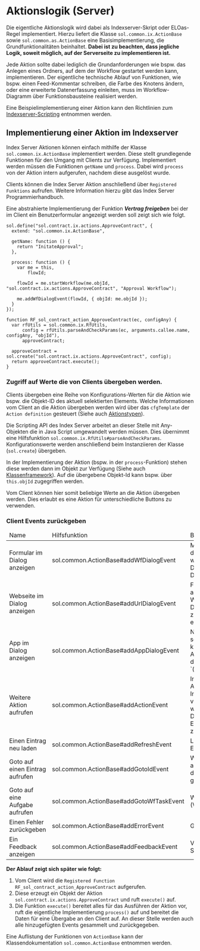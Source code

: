 # Aktionslogik (Server)

Die eigentliche Aktionslogik wird dabei als Indexserver-Skript oder ELOas-Regel implementiert. Hierzu liefert die Klasse `sol.common.ix.ActionBase` sowie `sol.common.as.ActionBase` eine Basisimplementierung, die Grundfunktionalitäten beinhaltet. <span
style='font-weight:bold'>Dabei ist zu beachten, dass jegliche Logik, soweit möglich, auf der Serverseite zu implementieren ist. </span>

Jede Aktion sollte dabei lediglich die Grundanforderungen wie bspw. das Anlegen eines Ordners, auf dem der Workflow gestartet werden kann, implementieren. Der eigentliche technische Ablauf von Funktionen, wie bspw. einen Feed-Kommentar schreiben, die Farbe des Knotens ändern, oder eine erweiterte Datenerfassung einleiten, muss im Workflow-Diagramm über Funktionsbausteine realisiert werden. 

<span class="tag_important">Eine Beispielimplementierung einer Aktion kann den Richtlinien zum <a
href="#!/guide/p948E2AF9_BBE2_4705_BB95_04478A9C7638">Indexserver-Scripting</a> entnommen werden.</span>

## Implementierung einer Aktion im Indexserver

Index Server Aktionen können einfach mithilfe der Klasse `sol.common.ix.ActionBase` implementiert werden. Diese stellt grundlegende Funktionen für den Umgang mit Clients zur Verfügung. Implementiert werden müssen die Funktionen `getName` und `process`. Dabei wird `process` von der Aktion intern aufgerufen, nachdem diese ausgelöst wurde.

<span class="tag_important">Clients können die Index Server Aktion anschließend über `Registered Funktions` aufrufen. Weitere Information hierzu gibt das Index Server Programmierhandbuch.</span>

Eine abstrahierte Implementierung der Funktion <span
style='font-weight:bold;font-style:italic'>Vertrag freigeben</span> bei der im Client ein Benutzerformular angezeigt werden soll zeigt sich wie folgt.

    sol.define("sol.contract.ix.actions.ApproveContract", {
      extend: "sol.common.ix.ActionBase",
         
      getName: function () {
        return "InitateApproval";
      },
      
      process: function () {
        var me = this,
            flowId;
             
        flowId = me.startWorkflow(me.objId, "sol.contract.ix.actions.ApproveContract", "Approval Workflow");
        
        me.addWfDialogEvent(flowId, { objId: me.objId });
      }
    });

    function RF_sol_contract_action_ApproveContract(ec, configAny) {
      var rfUtils = sol.common.ix.RfUtils,
          config = rfUtils.parseAndCheckParams(ec, arguments.callee.name, configAny, "objId"),
          approveContract;
        
      approveContract = sol.create("sol.contract.ix.actions.ApproveContract", config);
      return approveContract.execute();
    }

### Zugriff auf Werte die von Clients übergeben werden.

Clients übergeben eine Reihe von Konfigurations-Werten für die Aktion wie bspw. die Objekt-ID des aktuell selektierten Elements. Welche Informationen vom Client an die Aktion übergeben werden wird über das `cfgTemplate` der `Action definition` gesteuert (Siehe auch <a
href="#!/guide/p5D40D60D_8A08_4E78_9785_7C705958C275">Aktionstypen</a>). 

Die Scripting API des Index Server arbeitet an dieser Stelle mit Any-Objekten die in Java Script umgewandelt werden müssen. Dies übernimmt eine Hilfsfunktion `sol.common.ix.RfUtils#parseAndCheckParams`. Konfigurationswerte werden anschließend beim Instanziieren der Klasse (`sol.create`) übergeben.

In der Implementierung der Aktion (bspw. in der `process`-Funktion) stehen diese werden dann im Objekt zur Verfügung (Siehe auch <a
href="#!/guide/p78A42722_9D6B_45AE_884B_B847AE864468">Klassenframework</a>). Auf die übergebene Objekt-Id kann bspw. über `this.objId` zugegriffen werden.

<span class="tag_important">Vom Client können hier somit beliebige Werte an die Aktion übergeben werden. Dies erlaubt es eine Aktion für unterschiedliche Buttons zu verwenden.</span>

### Client Events zurückgeben

<table><thead><tr><td>Name</td><td>Hilfsfunktion</td><td>Beschreibung</td></tr></thead><tbody><tr><td>Formular im Dialog anzeigen</td><td>sol.common.ActionBase#addWfDialogEvent</td><td>Mithilfe der gestarteten Workflow Id kann der aktuelle Benutzerknoten ermittelt werden. <br />Der Client zeigt anschließend in einem Dialog das Benutzerformular an.</td></tr><tr><td>Webseite im Dialog anzeigen</td><td>sol.common.ActionBase#addUrlDialogEvent</td><td>Für komplexere Szenarien kann der Client angewiesen werden eine beliebige Webseite über einen Dialog anzuzeigen.<br />Dies kann hilfreich sein um bspw. ELO Apps zu laden oder externe Entwicklungen einzubinden.</td></tr><tr><td>App im Dialog anzeigen</td><td>sol.common.ActionBase#addAppDialogEvent</td><td>Nutzt intern den selben Mechanismus wie sol.common.ActionBase#addUrlDialogEvent kapselt aber das Zusammenbauen der App-URL, vereinfacht also die benutzung des Dialog-Events für Apps.<br />`(ab 1.02.002)`</td></tr><tr><td>Weitere Aktion aufrufen</td><td>sol.common.ActionBase#addActionEvent</td><td>In Sonderfällen kann es notwendig sein Aktionen zu verketten. <br />In diesem Fall ruft der Client nach vollständiger Abarbeitung einer Aktion eine weitere Aktion auf. <br />Dieser Mechanismus kommt u.a. beim Erzeugen von Dokumenten aus Vorlagen zum Einsatz.</td></tr><tr><td>Einen Eintrag neu laden</td><td>sol.common.ActionBase#addRefreshEvent</td><td>Löst im Client einen Refresh eines Elementes aus.</td></tr><tr><td>Goto auf einen Eintrag aufrufen</td><td>sol.common.ActionBase#addGotoIdEvent</td><td>Weißt den Client an ein Goto im Archiv auszulösen. In den meisten Fällen wird hier das neu angelegte Element zur Anzeige gebracht.</td></tr><tr><td>Goto auf eine Aufgabe aufrufen</td><td>sol.common.ActionBase#addGotoWfTaskEvent</td><td>Weißt den Client an ein Goto auf eine (Workflow-) Aufgabe auszulösen.</td></tr><tr><td>Einen Fehler zurückgeben</td><td>sol.common.ActionBase#addErrorEvent</td><td>Gibt eine Fehlermeldung zurück.</td></tr><tr><td>Ein Feedback anzeigen</td><td>sol.common.ActionBase#addFeedbackEvent</td><td>Veranlasst den Client eine (temporäre) Statusnachricht anzuzeigen</td></tr></tbody></table>


<span
style='font-weight:bold'>Der Ablauf zeigt sich später wie folgt:</span>

1.   Vom Client wird die `Registered Function` `RF_sol_contract_action_ApproveContract` aufgerufen.
2.   Diese erzeugt ein Objekt der Aktion `sol.contract.ix.actions.ApproveContract` und ruft `execute()` auf.
3.   Die Funktion `execute()` bereitet alles für das Ausführen der Aktion vor, ruft die eigentliche Implementierung `process()` auf und bereitet die Daten für eine Übergabe an den Client auf. An dieser Stelle werden auch alle hinzugefügten Events gesammelt und zurückgegeben.

Eine Auflistung der Funktionen von `ActionBase` kann der Klassendokumentation `sol.common.ActionBase` entnommen werden.
